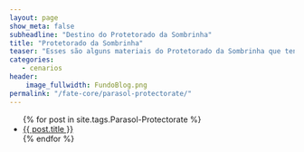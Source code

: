 ```yaml
---
layout: page
show_meta: false
subheadline: "Destino do Protetorado da Sombrinha"
title: "Protetorado da Sombrinha"
teaser: "Esses são alguns materiais do Protetorado da Sombrinha que tenho aqui nos meus cacarecos. Fique a vontade para se Servir"
categories:
   - cenarios
header:
    image_fullwidth: FundoBlog.png
permalink: "/fate-core/parasol-protectorate/"
---
```

<ul>
    {% for post in site.tags.Parasol-Protectorate %}
    <li><a href="{{ post.url }}">{{ post.title }}</a></li>
    {% endfor %}
</ul>
